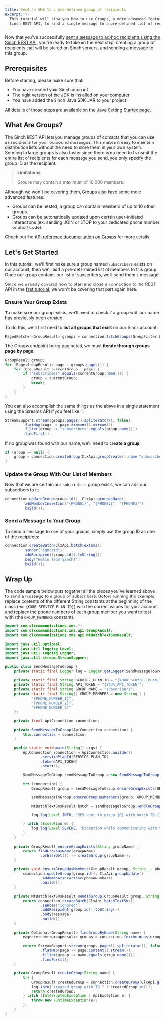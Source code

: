 ```yaml
---
title: Send an SMS to a pre-defined group of recipients
excerpt: >-
  This tutorial will show you how to use Groups, a more advanced feature of the
  Sinch REST API, to send a single message to a pre-defined list of recipients.
---
```

Now that you've successfully [sent a message to ad-hoc recipients using the Sinch REST API](doc:tutorial-java-send-sms), you're ready to take on the next step: creating a group of recipients that will be stored on Sinch servers, and sending a message to this group.

## Prerequisites

Before starting, please make sure that:

 - You have created your Sinch account
 - The right version of the JDK is installed on your computer
 - You have added the Sinch Java SDK JAR to your project

All details of those steps are available on the [Java Getting Started page](doc:tutorials-java).

## What Are Groups?

The Sinch REST API lets you manage groups of contacts that you can use as recipients for your outbound messages. This makes it easy to maintain distribution lists without the need to store them in your own system. Sending to large groups is also faster since there is no need to transmit the entire list of recipients for each message you send, you only specify the group ID as the recipient.

> **Limitations**
>
> Groups may contain a maximum of 10,000 members.

Although we won't be covering them, Groups also have some more advanced features:

 - Groups can be nested; a group can contain members of up to 10 other groups.
 - Groups can be automatically updated upon certain user-initiated interactions (ex: sending JOIN or STOP to your dedicated phone number or short code).
 
Check out the [API reference documentation on Groups](doc:sms-guide#groups-endpoint) for more details. 

## Let's Get Started

In this tutorial, we'll first make sure a group named `subscribers` exists on our account, then we'll add a pre-determined list of members to this group. Once our group contains our list of subscribers, we'll send them a message.

Since we already covered how to start and close a connection to the REST API in the [first tutorial](doc:tutorial-java-send-sms), we won't be covering that part again here. 

### Ensure Your Group Exists

To make sure our group exists, we'll need to check if a group with our name has previously been created. 

To do this, we'll first need to **list all groups that exist** on our Sinch account:

```java
PagedFetcher<GroupResult> groups = connection.fetchGroups(GroupFilter.builder().build());
```

The Groups endpoint being paginated, we must **iterate through groups page by page**:

```java
GroupResult group;
for (Page<GroupResult> page : groups.pages()) {
    for (GroupResult currentGroup : page) {
        if ("subscribers".equals(currentGroup.name())) {
            group = currentGroup;
            break;
        }
    }
}
```

You can also accomplish the same things as the above in a single statement using the Streams API if you feel like it:

```java
StreamSupport.stream(groups.pages().spliterator(), false)
        .flatMap(page -> page.content().stream())
        .filter(group -> "subscribers".equals(group.name()))
        .findFirst()
```

If no group was found with our name, we'll need to **create a group**:

```java
if (group == null) {
    group = connection.createGroup(ClxApi.groupCreate().name("subscribers").build());
}
```

### Update the Group With Our List of Members

Now that we are certain our `subscribers` group exists, we can add our subscribers to it:

```java
connection.updateGroup(group.id(), ClxApi.groupUpdate()
        .addMemberInsertion("{PHONE1}", "{PHONE2}", "{PHONE3}")
        .build());
```

### Send a Message to Your Group

To send a message to one of your groups, simply use the group ID as one of the recipients:

```java
connection.createBatch(ClxApi.batchTextSms()
        .sender("ignored")
        .addRecipient(group.id().toString())
        .body("Hello from Sinch!")
        .build());
```

## Wrap Up

The code sample below puts together all the pieces you've learned above to send a message to a group of subscribers. Before running the example, replace contents of the different String constants at the beginning of the class (ex: `{YOUR_SERVICE_PLAN_ID}`) with the correct values for your account and replace the phone numbers of each group member you want to test with (the `GROUP_MEMBERS` constant).

```java
import com.clxcommunications.xms.*;
import com.clxcommunications.xms.api.GroupResult;
import com.clxcommunications.xms.api.MtBatchTextSmsResult;

import java.util.Optional;
import java.util.logging.Level;
import java.util.logging.Logger;
import java.util.stream.StreamSupport;

public class SendMessageToGroup {
    private static final Logger log = Logger.getLogger(SendMessageToGroup.class.getName());

    private static final String SERVICE_PLAN_ID = "{YOUR_SERVICE_PLAN_ID}";
    private static final String API_TOKEN = "{YOUR_API_TOKEN}";
    private static final String GROUP_NAME = "subscribers";
    private static final String[] GROUP_MEMBERS = new String[] {
            "{PHONE_NUMBER_1}",
            "{PHONE_NUMBER_2}",
            "{PHONE_NUMBER_3}"
    };

    private final ApiConnection connection;

    private SendMessageToGroup(ApiConnection connection) {
        this.connection = connection;
    }

    public static void main(String[] args) {
        ApiConnection connection = ApiConnection.builder()
                .servicePlanId(SERVICE_PLAN_ID)
                .token(API_TOKEN)
                .start();

        SendMessageToGroup sendMessageToGroup = new SendMessageToGroup(connection);

        try (connection) {
            GroupResult group = sendMessageToGroup.ensureGroupExists(GROUP_NAME);

            sendMessageToGroup.ensureGroupHasMembers(group, GROUP_MEMBERS);

            MtBatchTextSmsResult batch = sendMessageToGroup.sendToGroup(group, "Hello from Sinch!");

            log.log(Level.INFO, "SMS sent to group {0} with batch ID {1}", new Object[] {group.id(), batch.id()});

        } catch (Exception e) {
            log.log(Level.SEVERE, "Exception while communicating with Sinch REST API.", e);
        }
    }

    private GroupResult ensureGroupExists(String groupName) {
        return findGroupByName(groupName)
                .orElseGet(() -> createGroup(groupName));
    }

    private void ensureGroupHasMembers(GroupResult group, String... phoneNumbers) throws ApiException, InterruptedException {
        connection.updateGroup(group.id(), ClxApi.groupUpdate()
                .addMemberInsertion(phoneNumbers)
                .build());
    }

    private MtBatchTextSmsResult sendToGroup(GroupResult group, String message) throws ApiException, InterruptedException {
        return connection.createBatch(ClxApi.batchTextSms()
                .sender("ignored")
                .addRecipient(group.id().toString())
                .body(message)
                .build());
    }

    private Optional<GroupResult> findGroupByName(String name) {
        PagedFetcher<GroupResult> groups = connection.fetchGroups(GroupFilter.builder().build());

        return StreamSupport.stream(groups.pages().spliterator(), false)
                .flatMap(page -> page.content().stream())
                .filter(group -> name.equals(group.name()))
                .findFirst();
    }

    private GroupResult createGroup(String name) {
        try {
            GroupResult createdGroup = connection.createGroup(ClxApi.groupCreate().name(name).build());
            log.info("Created group with ID " + createdGroup.id());
            return createdGroup;
        } catch (InterruptedException | ApiException e) {
            throw new RuntimeException(e);
        }
    }
}
```

